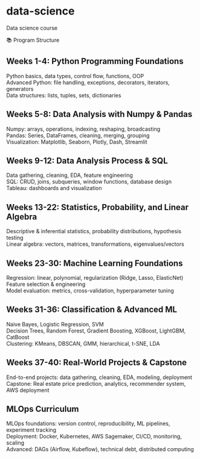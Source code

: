 # data-science
Data science course 

📚 Program Structure  
## Weeks 1-4: Python Programming Foundations  
Python basics, data types, control flow, functions, OOP    
Advanced Python: file handling, exceptions, decorators, iterators, generators  
Data structures: lists, tuples, sets, dictionaries    

## Weeks 5-8: Data Analysis with Numpy & Pandas
Numpy: arrays, operations, indexing, reshaping, broadcasting  
Pandas: Series, DataFrames, cleaning, merging, grouping  
Visualization: Matplotlib, Seaborn, Plotly, Dash, Streamlit  

## Weeks 9-12: Data Analysis Process & SQL
Data gathering, cleaning, EDA, feature engineering  
SQL: CRUD, joins, subqueries, window functions, database design  
Tableau: dashboards and visualization  

## Weeks 13-22: Statistics, Probability, and Linear Algebra
Descriptive & inferential statistics, probability distributions, hypothesis testing  
Linear algebra: vectors, matrices, transformations, eigenvalues/vectors

## Weeks 23-30: Machine Learning Foundations  
Regression: linear, polynomial, regularization (Ridge, Lasso, ElasticNet)  
Feature selection & engineering  
Model evaluation: metrics, cross-validation, hyperparameter tuning

## Weeks 31-36: Classification & Advanced ML
Naive Bayes, Logistic Regression, SVM  
Decision Trees, Random Forest, Gradient Boosting, XGBoost, LightGBM, CatBoost  
Clustering: KMeans, DBSCAN, GMM, hierarchical, t-SNE, LDA  

## Weeks 37-40: Real-World Projects & Capstone  
End-to-end projects: data gathering, cleaning, EDA, modeling, deployment  
Capstone: Real estate price prediction, analytics, recommender system, AWS deployment  

## MLOps Curriculum
MLOps foundations: version control, reproducibility, ML pipelines, experiment tracking   
Deployment: Docker, Kubernetes, AWS Sagemaker, CI/CD, monitoring, scaling  
Advanced: DAGs (Airflow, Kubeflow), technical debt, distributed computing  